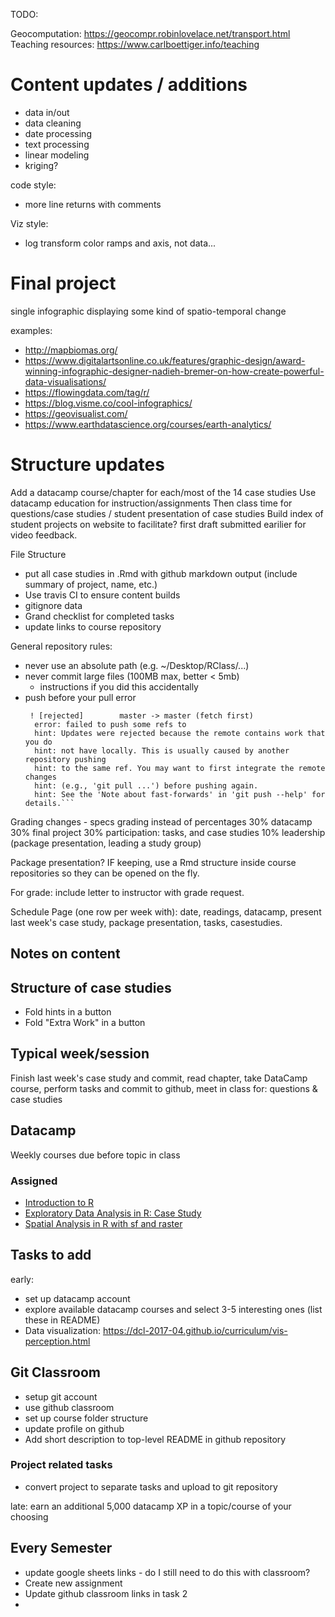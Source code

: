 TODO:

Geocomputation: https://geocompr.robinlovelace.net/transport.html
Teaching resources: https://www.carlboettiger.info/teaching


# Content updates / additions

* data in/out
* data cleaning
* date processing
* text processing
* linear modeling
* kriging?

code style:
* more line returns with comments

Viz style:
* log transform color ramps and axis, not data...

# Final project

single infographic displaying some kind of spatio-temporal change

examples:
* http://mapbiomas.org/
* https://www.digitalartsonline.co.uk/features/graphic-design/award-winning-infographic-designer-nadieh-bremer-on-how-create-powerful-data-visualisations/
* https://flowingdata.com/tag/r/
* https://blog.visme.co/cool-infographics/
* https://geovisualist.com/
* https://www.earthdatascience.org/courses/earth-analytics/


# Structure updates

Add a datacamp course/chapter for each/most of the 14 case studies
Use datacamp education for instruction/assignments
Then class time for questions/case studies / student presentation of case studies
Build index of student projects on website to facilitate?
first draft submitted earilier for video feedback.

File Structure

* put all case studies in .Rmd with github markdown output (include summary of project, name, etc.)
* Use travis CI to ensure content builds
* gitignore data
* Grand checklist for completed tasks
* update links to course repository


General repository rules:
* never use an absolute path (e.g. ~/Desktop/RClass/...)
* never commit large files (100MB max, better < 5mb)
    * instructions if you did this accidentally
* push before your pull error
  ```>>> git push origin refs/heads/master
   ! [rejected]        master -> master (fetch first)
    error: failed to push some refs to
    hint: Updates were rejected because the remote contains work that you do
    hint: not have locally. This is usually caused by another repository pushing
    hint: to the same ref. You may want to first integrate the remote changes
    hint: (e.g., 'git pull ...') before pushing again.
    hint: See the 'Note about fast-forwards' in 'git push --help' for details.```

Grading changes - specs grading instead of percentages
30% datacamp
30% final project
30% participation: tasks, and case studies
10% leadership (package presentation, leading a study group)

Package presentation?  IF keeping, use a Rmd structure inside course repositories so they can be opened on the fly.

For grade: include letter to instructor with grade request.

Schedule Page (one row per week with):
date, readings, datacamp, present last week's case study, package presentation, tasks, casestudies.


## Notes on content

## Structure of case studies

* Fold hints in a button
* Fold "Extra Work" in a button


## Typical week/session
Finish last week's case study and commit, read chapter, take DataCamp course, perform tasks and commit to github, meet in class for: questions & case studies

## Datacamp
Weekly courses due before topic in class

### Assigned
* [Introduction to R](https://www.datacamp.com/courses/free-introduction-to-r)
* [Exploratory Data Analysis in R: Case Study](https://www.datacamp.com/courses/exploratory-data-analysis-in-r-case-study)
* [Spatial Analysis in R with sf and raster](https://www.datacamp.com/courses/spatial-analysis-in-r-with-sf-and-raster)


## Tasks to add
early:

* set up datacamp account
* explore available datacamp courses and select 3-5 interesting ones (list these in README)
* Data visualization: https://dcl-2017-04.github.io/curriculum/vis-perception.html


## Git Classroom
* setup git account
* use github classroom
* set up course folder structure
* update profile on github
* Add short description to top-level README in github repository



### Project related tasks
* convert project to separate tasks and upload to git repository

late:
earn an additional 5,000 datacamp XP in a topic/course of your choosing


## Every Semester
* update google sheets links - do I still need to do this with classroom?
* Create new assignment
* Update github classroom links in task 2
*

